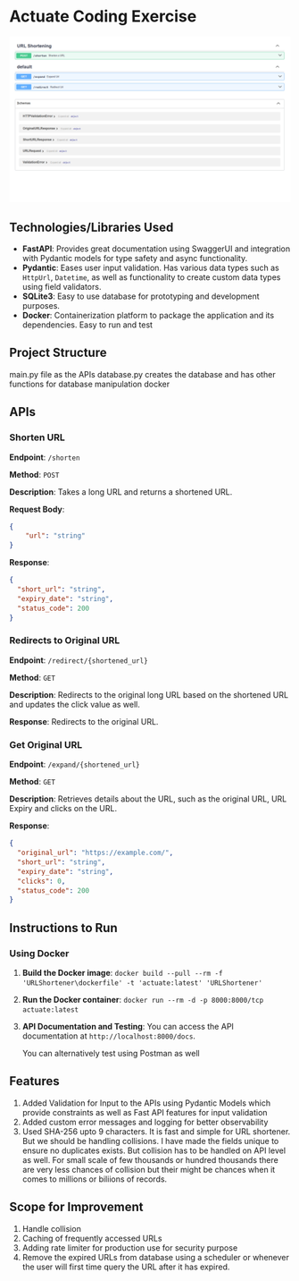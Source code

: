 # Actuate Coding Exercise

![alt text](image.png)

## Technologies/Libraries Used

- **FastAPI**: Provides great documentation using SwaggerUI and integration with Pydantic models for type safety and async functionality.
- **Pydantic**: Eases user input validation. Has various data types such as `HttpUrl`, `Datetime`, as well as functionality to create custom data types using field validators.
- **SQLite3**: Easy to use database for prototyping and development purposes.
- **Docker**: Containerization platform to package the application and its dependencies. Easy to run and test

## Project Structure
main.py file as the APIs
database.py creates the database and has other functions for database manipulation
docker

## APIs
### Shorten URL

**Endpoint**: `/shorten`

**Method**: `POST`

**Description**: Takes a long URL and returns a shortened URL.

**Request Body**:
```json
{
    "url": "string"
}
```

**Response**:
```json
{
  "short_url": "string",
  "expiry_date": "string",
  "status_code": 200
}
```

### Redirects to Original URL

**Endpoint**: `/redirect/{shortened_url}`

**Method**: `GET`

**Description**: Redirects to the original long URL based on the shortened URL and updates the click value as well.

**Response**: Redirects to the original URL.

### Get Original URL

**Endpoint**: `/expand/{shortened_url}`

**Method**: `GET`

**Description**: Retrieves details about the URL, such as the original URL, URL Expiry and clicks on the URL. 

**Response**:
```json
{
  "original_url": "https://example.com/",
  "short_url": "string",
  "expiry_date": "string",
  "clicks": 0,
  "status_code": 200
}
```

## Instructions to Run

### Using Docker

1. **Build the Docker image**:
    ```docker build --pull --rm -f 'URLShortener\dockerfile' -t 'actuate:latest' 'URLShortener' ```

2. **Run the Docker container**:
    ```docker run --rm -d -p 8000:8000/tcp actuate:latest ```

3. **API Documentation and Testing**:
    You can access the API documentation at `http://localhost:8000/docs`.

    You can alternatively test using Postman as well


## Features
1. Added Validation for Input to the APIs using Pydantic Models which provide constraints as well as Fast API features for input validation
2. Added custom error messages and logging for better observability
3. Used SHA-256 upto 9 characters. It is fast and simple for URL shortener. But we should be handling collisions. I have made the fields unique to ensure no duplicates exists. But collision has to be handled on API level as well. For small scale of few thousands or hundred thousands there are very less chances of collision but their might be chances when it comes to millions or biliions of records.
## Scope for Improvement

1. Handle collision
2. Caching of frequently accessed URLs
3. Adding rate limiter for production use for security purpose
4. Remove the expired URLs from database using a scheduler or whenever the user will first time query the URL after it has expired.